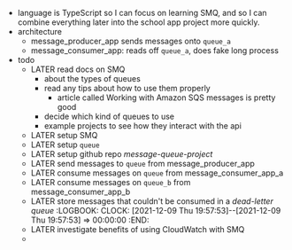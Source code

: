 - language is TypeScript so I can focus on learning SMQ, and so I can combine everything later into the school app project more quickly.
- architecture
	- message_producer_app sends messages onto `queue_a`
	- message_consumer_app: reads off `queue_a`, does fake long process
- todo
	- LATER read docs on SMQ
		- about the types of queues
		- read any tips about how to use them properly
			- article called Working with Amazon SQS messages is pretty good
		- decide which kind of queues to use
		- example projects to see how they interact with the api
	- LATER setup SMQ
	- LATER setup `queue`
	- LATER setup github repo _message-queue-project_
	- LATER send messages to `queue` from message_producer_app
	- LATER consume messages on `queue` from message_consumer_app_a
	- LATER consume messages on `queue_b` from message_consumer_app_b
	- LATER store messages that couldn't be consumed in a _dead-letter queue_
	  :LOGBOOK:
	  CLOCK: [2021-12-09 Thu 19:57:53]--[2021-12-09 Thu 19:57:53] =>  00:00:00
	  :END:
	- LATER investigate benefits of using CloudWatch with SMQ
	-